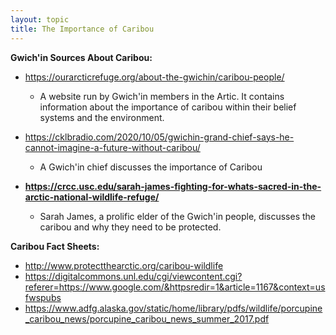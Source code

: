 ```yaml
---
layout: topic
title: The Importance of Caribou
---
```

**Gwich'in Sources About Caribou:**

<!--StartFragment-->

* <https://ourarcticrefuge.org/about-the-gwichin/caribou-people/>

  * A website run by Gwich'in members in the Artic. It contains information about the importance of caribou within their belief systems and the environment.
* <https://cklbradio.com/2020/10/05/gwichin-grand-chief-says-he-cannot-imagine-a-future-without-caribou/>

  * A Gwich'in chief discusses the importance of Caribou

<!--EndFragment-->

<!--StartFragment-->

* **<https://crcc.usc.edu/sarah-james-fighting-for-whats-sacred-in-the-arctic-national-wildlife-refuge/>** 

  * Sarah James, a prolific elder of the Gwich'in people, discusses the caribou and why they need to be protected. 

<!--EndFragment-->

**Caribou Fact Sheets:**

<!--StartFragment-->

* <http://www.protectthearctic.org/caribou-wildlife>
* <https://digitalcommons.unl.edu/cgi/viewcontent.cgi?referer=https://www.google.com/&httpsredir=1&article=1167&context=usfwspubs>  
* <https://www.adfg.alaska.gov/static/home/library/pdfs/wildlife/porcupine_caribou_news/porcupine_caribou_news_summer_2017.pdf>

<!--EndFragment-->